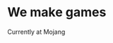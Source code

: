 <!DOCTYPE html>
<html>
   <head>
      <title>Roden Games</title>
   </head>
   <body>
      <h1>We make games</h1>
      <p>Currently at Mojang</p>
   </body>
</html>
